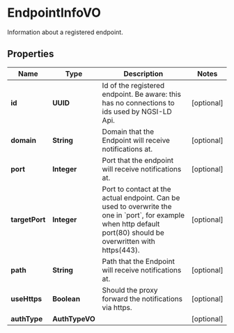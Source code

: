 

# EndpointInfoVO

Information about a registered endpoint.

## Properties

Name | Type | Description | Notes
------------ | ------------- | ------------- | -------------
**id** | **UUID** | Id of the registered endpoint. Be aware: this has no connections to ids used by NGSI-LD Api. |  [optional]
**domain** | **String** | Domain that the Endpoint will receive notifications at. |  [optional]
**port** | **Integer** | Port that the endpoint will receive notifications at. |  [optional]
**targetPort** | **Integer** | Port to contact at the actual endpoint. Can be used to overwrite the one in &#x60;port&#x60;, for example when http default port(80) should be overwritten with https(443). |  [optional]
**path** | **String** | Path that the Endpoint will receive notifications at. |  [optional]
**useHttps** | **Boolean** | Should the proxy forward the notifications via https. |  [optional]
**authType** | **AuthTypeVO** |  |  [optional]



